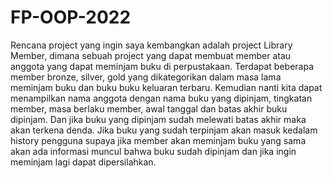 # FP-OOP-2022
Rencana project yang ingin saya kembangkan adalah project Library Member, 
dimana sebuah project yang dapat membuat member atau anggota yang dapat meminjam buku di perpustakaan. 
Terdapat beberapa member bronze, silver, gold yang dikategorikan dalam masa lama meminjam buku dan buku buku keluaran terbaru. 
Kemudian nanti kita dapat menampilkan nama anggota dengan nama buku yang dipinjam, tingkatan member, masa berlaku member, awal tanggal dan batas akhir buku dipinjam. 
Dan jika buku yang dipinjam sudah melewati batas akhir maka akan terkena denda. 
Jika buku yang sudah terpinjam akan masuk kedalam history pengguna supaya jika member akan meminjam buku yang sama akan ada informasi muncul bahwa buku sudah dipinjam 
dan jika ingin meminjam lagi dapat dipersilahkan.
